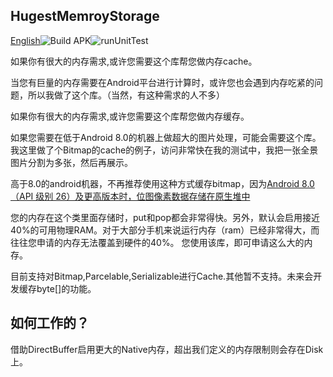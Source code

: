HugestMemroyStorage
-----------
[English](https://github.com/BruceWind/HugestFastestMemoryCache/blob/master/README.md)![Build APK](https://github.com/BruceWind/HugestFastestMemoryCache/workflows/Build%20APK/badge.svg?branch=master)![runUnitTest](https://github.com/BruceWind/HugestFastestMemoryCache/workflows/runUnitTest/badge.svg)


如果你有很大的内存需求,或许您需要这个库帮您做内存cache。

当您有巨量的内存需要在Android平台进行计算时，或许您也会遇到内存吃紧的问题，所以我做了这个库。（当然，有这种需求的人不多）

如果你有很大的内存需求,或许您需要这个库帮您做内存缓存。

如果您需要在低于Android 8.0的机器上做超大的图片处理，可能会需要这个库。我这里做了个Bitmap的cache的例子，访问非常快在我的测试中，我把一张全景图片分割为多张，然后再展示。


高于8.0的android机器，不再推荐使用这种方式缓存bitmap，因为[Android 8.0（API 级别 26）及更高版本时，位图像素数据存储在原生堆中](https://developer.android.google.cn/topic/performance/graphics/manage-memory)

您的内存在这个类里面存储时，put和pop都会非常得快。另外，默认会启用接近40%的可用物理RAM。对于大部分手机来说运行内存（ram）已经非常得大，而往往您申请的内存无法覆盖到硬件的40%。
您使用该库，即可申请这么大的内存。

目前支持对Bitmap,Parcelable,Serializable进行Cache.其他暂不支持。未来会开发缓存byte[]的功能。

## 如何工作的？
借助DirectBuffer启用更大的Native内存，超出我们定义的内存限制则会存在Disk上。


